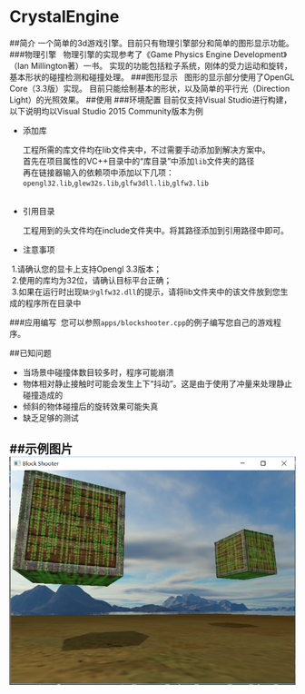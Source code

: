 # CrystalEngine
##简介
  一个简单的3d游戏引擎。目前只有物理引擎部分和简单的图形显示功能。
###物理引擎
    物理引擎的实现参考了《Game Physics Engine Development》（Ian Millington著）一书。
    实现的功能包括粒子系统，刚体的受力运动和旋转，基本形状的碰撞检测和碰撞处理。
###图形显示
     图形的显示部分使用了OpenGL Core（3.3版）实现。
     目前只能绘制基本的形状，以及简单的平行光（Direction Light）的光照效果。
##使用
###环境配置
   目前仅支持Visual Studio进行构建，以下说明均以Visual Studio 2015 Community版本为例
* 添加库

   工程所需的库文件均在lib文件夹中，不过需要手动添加到解决方案中。<br>
   首先在项目属性的VC++目录中的“库目录”中添加`lib`文件夹的路径<br>
   再在链接器输入的依赖项中添加以下几项：`opengl32.lib`,`glew32s.lib`,`glfw3dll.lib`,`glfw3.lib`<br>
    
* 引用目录

  工程用到的头文件均在include文件夹中。将其路径添加到引用路径中即可。
* 注意事项

  1.请确认您的显卡上支持Opengl 3.3版本；<br>
  2.使用的库均为32位，请确认目标平台正确；<br>
  3.如果在运行时出现`缺少glfw32.dll`的提示，请将lib文件夹中的该文件放到您生成的程序所在目录中<br>
  
###应用编写
  您可以参照`apps/blockshooter.cpp`的例子编写您自己的游戏程序。

##已知问题
* 当场景中碰撞体数目较多时，程序可能崩溃
* 物体相对静止接触时可能会发生上下“抖动”。这是由于使用了冲量来处理静止碰撞造成的
* 倾斜的物体碰撞后的旋转效果可能失真
* 缺乏足够的测试

##示例图片
![blockShooter](https://github.com/lvbaoq/CrystalEngine/raw/master/sampleImage/bs1.PNG)  
----------
